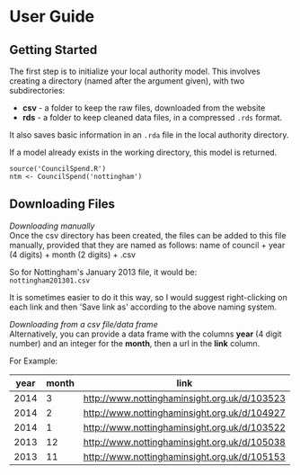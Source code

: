 User Guide
===========

Getting Started
---------------

The first step is to initialize your local authority model. This involves
creating a directory (named after the argument given), with two subdirectories:

-   **csv** - a folder to keep the raw files, downloaded from the website
-   **rds** - a folder to keep cleaned data files, in a compressed `.rds` format.

It also saves basic information in an `.rda` file in the local authority
directory.

If a model already exists in the working directory, this model is returned.

```
source('CouncilSpend.R')
ntm <- CouncilSpend('nottingham')
```

Downloading Files
-----------------

*Downloading manually*  
Once the csv directory has been created, the files can be added to this file 
manually, provided that they are named as follows:
name of council + year (4 digits) + month (2 digits) + .csv

So for Nottingham's January 2013 file, it would be:  
`nottingham201301.csv`

It is sometimes easier to do it this way, so I would suggest right-clicking on 
each link and then 'Save link as' according to the above naming system.

*Downloading from a csv file/data frame*  
Alternatively, you can provide a data frame with the columns **year** 
(4 digit number) and an integer for the **month**, then a url in the **link**
column.

For Example:

year|month|link
----|-----|----
2014|3|http://www.nottinghaminsight.org.uk/d/103523
2014|2|http://www.nottinghaminsight.org.uk/d/104927
2014|1|http://www.nottinghaminsight.org.uk/d/103522
2013|12|http://www.nottinghaminsight.org.uk/d/105038
2013|11|http://www.nottinghaminsight.org.uk/d/105153
